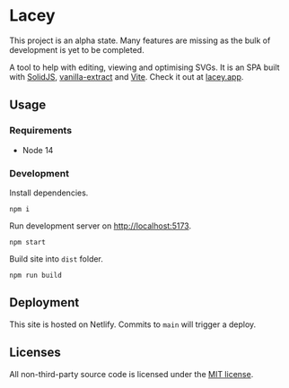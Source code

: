 # Lacey

This project is an alpha state. Many features are missing as the bulk of development is yet to be completed.

A tool to help with editing, viewing and optimising SVGs. It is an SPA built with [SolidJS](https://www.solidjs.com), [vanilla-extract](https://vanilla-extract.style) and [Vite](https://vitejs.dev). Check it out at [lacey.app](https://lacey.app).

## Usage

### Requirements

- Node 14

### Development

Install dependencies.

```shell
npm i
```

Run development server on [http://localhost:5173](http://localhost:5173).

```shell
npm start
```

Build site into `dist` folder.

```shell
npm run build
```

## Deployment

This site is hosted on Netlify. Commits to `main` will trigger a deploy.

## Licenses

All non-third-party source code is licensed under the [MIT license](http://opensource.org/licenses/mit-license.php).
